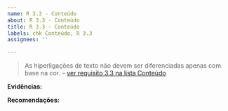 ```yaml
---
name: R 3.3 - Conteúdo
about: R 3.3 - Conteúdo
title: R 3.3 - Conteúdo
labels: chk Conteúdo, R 3.3
assignees: ''

---
```


> As hiperligações de texto não devem ser diferenciadas apenas com base na cor.
> – [ver requisito 3.3 na lista Conteúdo](https://amagovpt.github.io/kit-selo/checklists/checklist-conteudo#n33)

**Evidências:**

 **Recomendações:**
